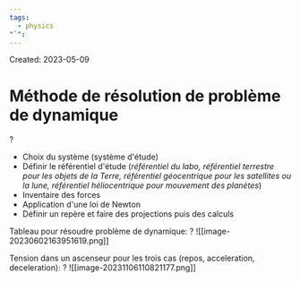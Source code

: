 ```yaml
---
tags:
  - physics
"`":
---
```

Created: 2023-05-09

# Méthode de résolution de problème de dynamique
?
- Choix du système (système d'étude)
- Définir le référentiel d'étude (*référentiel du labo, référentiel terrestre pour les objets de la Terre, référentiel géocentrique pour les satellites ou la lune, référentiel héliocentrique pour mouvement des planètes*)
- Inventaire des forces
- Application d'une loi de Newton
- Définir un repère et faire des projections puis des calculs
<!--SR:!2024-02-11,40,150-->


Tableau pour résoudre problème de dynamique:
?
![[image-20230602163951619.png]]
<!--SR:!2025-06-13,497,264-->


Tension dans un ascenseur pour les trois cas (repos, acceleration, deceleration):
?
![[image-20231106110821177.png]]
<!--SR:!2024-02-19,49,201-->

